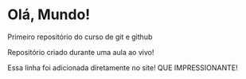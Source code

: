 # Olá, Mundo!
 Primeiro repositório do curso de git e github

Repositório criado durante uma aula ao vivo!

Essa linha foi adicionada diretamente no site! QUE IMPRESSIONANTE!
